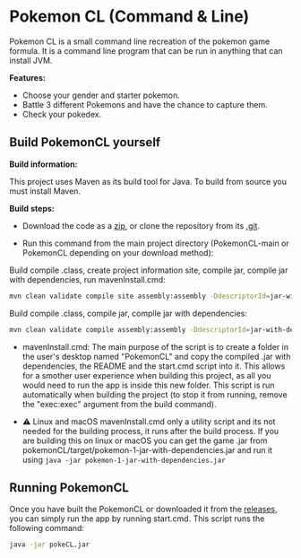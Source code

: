 
# Pokemon CL (Command & Line)

Pokemon CL is a small command line recreation of the pokemon game formula. It is a command line program that can be run in anything that can install JVM.

**Features:**

- Choose your gender and starter pokemon.
- Battle 3 different Pokemons and have the chance to capture them.
- Check your pokedex.

## Build PokemonCL yourself

**Build information:**

This project uses Maven as its build tool for Java. To build from source you must install Maven.

**Build steps:**

- Download the code as a [zip](https://github.com/psikoo/pokemonCL/archive/refs/heads/main.zip), or clone the repository from its [.git](https://github.com/psikoo/pokemonCL.git).

- Run this command from the main project directory (PokemonCL-main or PokemonCL depending on your download method):

Build compile .class, create project information site, compile jar, compile jar with dependencies, run mavenInstall.cmd:

```bash
mvn clean validate compile site assembly:assembly -DdescriptorId=jar-with-dependencies exec:exec
```

Build compile .class, compile jar, compile jar with dependencies:
```bash
mvn clean validate compile assembly:assembly -DdescriptorId=jar-with-dependencies
```

- mavenInstall.cmd:
The main purpose of the script is to create a folder in the user's desktop named "PokemonCL" and copy the compiled .jar with dependencies, the README and the start.cmd script into it. This allows for a smother user experience when building this project, as all you would need to run the app is inside this new folder. This script is run automatically when building the project (to stop it from running, remove the "exec:exec" argument from the build command).

- ⚠ Linux and macOS
mavenInstall.cmd only a utility script and its not needed for the building process, it runs after the build process. If you are building this on linux or macOS you can get the game .jar from pokemonCL/target/pokemon-1-jar-with-dependencies.jar and run it using `java -jar pokemon-1-jar-with-dependencies.jar`

## Running PokemonCL

Once you have built the PokemonCL or downloaded it from the [releases](https://github.com/psikoo/PokemonCL/releases/), you can simply run the app by running start.cmd. This script runs the following command: 

```bash
java -jar pokeCL.jar
```